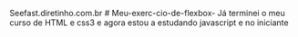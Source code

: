 Seefast.diretinho.com.br # Meu-exerc-cio-de-flexbox-
Já terminei o meu curso de HTML e css3 e agora estou a estudando javascript e no iniciante 
